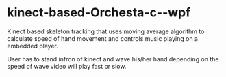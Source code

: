 kinect-based-Orchesta-c--wpf
============================

Kinect based skeleton tracking that uses moving average algorithm to calculate speed of hand movement and controls music playing on a embedded player.

User has to stand infron of kinect and wave his/her hand depending on the speed of wave video will play fast or slow.
